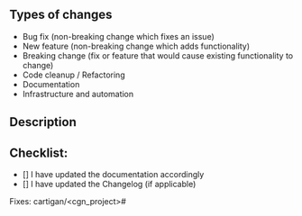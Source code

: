 Types of changes
----------------
<!--
What types of changes does your code introduce?
Select all the choices that apply:
-->

- Bug fix (non-breaking change which fixes an issue)
- New feature (non-breaking change which adds functionality)
- Breaking change (fix or feature that would cause existing functionality to change)
- Code cleanup / Refactoring
- Documentation
- Infrastructure and automation

Description
-----------
<!--
Describe your changes in detail.
Add a screenshot if applicable.
-->


<!--
Motivation and Context
Why is this change required? What problem does it solve?
-->


<!--
How Has This Been Tested?
Add any information that could help the reviewer to validate the PR.
Please describe in detail how you tested your changes, include details
of your testing environment, and the tests you ran to see how your
change affects other areas of the code, etc.
-->


Checklist:
----------
<!--
Go over all the following points, and put an `x` in all the boxes that
apply. If you're unsure about any of these, don't hesitate to ask.
We're here to help!
-->

- [] I have updated the documentation accordingly
- [] I have updated the Changelog (if applicable)

<!--
Place the URL of the issue here if this PR fixes an existing issue.
Use either the `username/repository#` syntax (preferred) or the *FULL* URL.
-->
Fixes: cartigan/<cgn_project>#
